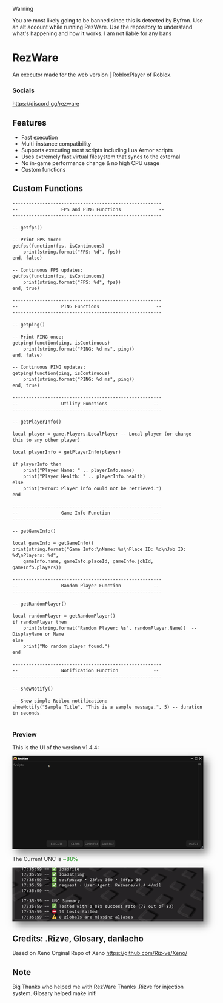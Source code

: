 > [!WARNING]
> You are most likely going to be banned since this is detected by Byfron. Use an alt account while running RezWare. Use the repository to understand what's happening and how it works.
> I am not liable for any bans


# RezWare
An executor made for the web version | RobloxPlayer of Roblox.

### Socials
https://discord.gg/rezware

## Features
- Fast execution
- Multi-instance compatibility
- Supports executing most scripts including Lua Armor scripts
- Uses extremely fast virtual filesystem that syncs to the external
- No in-game performance change & no high CPU usage
- Custom functions

## Custom Functions

```
-------------------------------------------------------
--                FPS and PING Functions              --
-------------------------------------------------------

-- getfps()

-- Print FPS once:
getfps(function(fps, isContinuous)
    print(string.format("FPS: %d", fps))
end, false)

-- Continuous FPS updates:
getfps(function(fps, isContinuous)
    print(string.format("FPS: %d", fps))  
end, true)

-------------------------------------------------------
--                PING Functions                     --
-------------------------------------------------------

-- getping()

-- Print PING once:
getping(function(ping, isContinuous)
    print(string.format("PING: %d ms", ping))
end, false)

-- Continuous PING updates:
getping(function(ping, isContinuous)
    print(string.format("PING: %d ms", ping))  
end, true)

-------------------------------------------------------
--                Utility Functions                 --
-------------------------------------------------------

-- getPlayerInfo()

local player = game.Players.LocalPlayer -- Local player (or change this to any other player)

local playerInfo = getPlayerInfo(player)

if playerInfo then
    print("Player Name: " .. playerInfo.name)
    print("Player Health: " .. playerInfo.health)
else
    print("Error: Player info could not be retrieved.")
end

-------------------------------------------------------
--                Game Info Function                --
-------------------------------------------------------

-- getGameInfo()

local gameInfo = getGameInfo()
print(string.format("Game Info:\nName: %s\nPlace ID: %d\nJob ID: %d\nPlayers: %d",
    gameInfo.name, gameInfo.placeId, gameInfo.jobId, gameInfo.players))

-------------------------------------------------------
--                Random Player Function            --
-------------------------------------------------------

-- getRandomPlayer()

local randomPlayer = getRandomPlayer()
if randomPlayer then
    print(string.format("Random Player: %s", randomPlayer.Name))  -- DisplayName or Name
else
    print("No random player found.")
end

-------------------------------------------------------
--                Notification Function             --
-------------------------------------------------------

-- showNotify()

-- Show simple Roblox notification:
showNotify("Sample Title", "This is a sample message.", 5) -- duration in seconds


```

### Preview

<p>This is the UI of the version v1.4.4:</p>
<img src="UI.png" alt="Preview" width="600" style="box-shadow: 10px 10px 20px rgba(0, 0, 0, 0.5), -10px -10px 20px rgba(255, 255, 255, 0.3);" />
<p>The Current UNC is <span style="color: green;">~88%</span></p>
<img src="UNC.png" alt="Preview" width="600" style="box-shadow: 10px 10px 20px rgba(0, 0, 0, 0.5), -10px -10px 20px rgba(255, 255, 255, 0.3);" />

## Credits: .Rizve, Glosary, danlacho

Based on Xeno Orginal Repo of Xeno https://github.com/Riz-ve/Xeno/

## Note
Big Thanks who helped me with RezWare Thanks .Rizve for injection system. Glosary helped make init!
